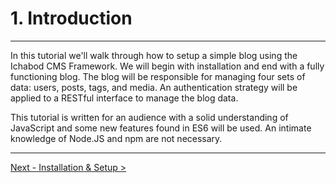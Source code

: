 # 1. Introduction

---

In this tutorial we'll walk through how to setup a simple blog using the
Ichabod CMS Framework. We will begin with installation and end with a fully
functioning blog. The blog will be responsible for managing four sets of data:
users, posts, tags, and media. An authentication strategy will be applied to
a RESTful interface to manage the blog data.

This tutorial is written for an audience with a solid understanding of
JavaScript and some new features found in ES6 will be used. An intimate
knowledge of Node.JS and npm are not necessary.

---

[Next - Installation & Setup >](2_installation.md)
